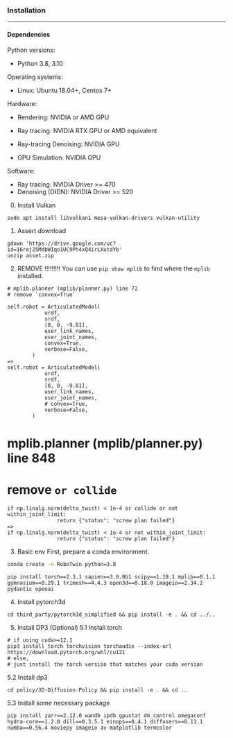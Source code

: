 ### Installation
---

#### **Dependencies**

Python versions:

* Python 3.8, 3.10

Operating systems:

* Linux: Ubuntu 18.04+, Centos 7+


Hardware:

* Rendering: NVIDIA or AMD GPU

* Ray tracing: NVIDIA RTX GPU or AMD equivalent

* Ray-tracing Denoising: NVIDIA GPU

* GPU Simulation: NVIDIA GPU

Software:

* Ray tracing: NVIDIA Driver >= 470
* Denoising (OIDN): NVIDIA Driver >= 520

0. Install Vulkan
```
sudo apt install libvulkan1 mesa-vulkan-drivers vulkan-utility
```

1. Assert download
```
gdown 'https://drive.google.com/uc?id=16rej25MdbWIqo1UC9Ph4xQ4irLXutdYb'
unzip asset.zip
```

2. REMOVE !!!!!!!!!
You can use `pip show mplib` to find where the `mplib` installed.
```
# mplib.planner (mplib/planner.py) line 72
# remove `convex=True`

self.robot = ArticulatedModel(
            urdf,
            srdf,
            [0, 0, -9.81],
            user_link_names,
            user_joint_names,
            convex=True,
            verbose=False,
        )
=> 
self.robot = ArticulatedModel(
            urdf,
            srdf,
            [0, 0, -9.81],
            user_link_names,
            user_joint_names,
            # convex=True,
            verbose=False,
        )
```

# mplib.planner (mplib/planner.py) line 848
# remove `or collide`
```
if np.linalg.norm(delta_twist) < 1e-4 or collide or not within_joint_limit:
                return {"status": "screw plan failed"}
=>
if np.linalg.norm(delta_twist) < 1e-4 or not within_joint_limit:
                return {"status": "screw plan failed"}
```

3. Basic env
First, prepare a conda environment.
```bash
conda create -n RoboTwin python=3.8
```

```
pip install torch==2.3.1 sapien==3.0.0b1 scipy==1.10.1 mplib==0.1.1 gymnasium==0.29.1 trimesh==4.4.3 open3d==0.18.0 imageio==2.34.2 pydantic openai
```
4. Install pytorch3d
```
cd third_party/pytorch3d_simplified && pip install -e . && cd ../..
```

5. Install DP3 (Optional)
5.1 Install torch
```
# if using cuda>=12.1
pip3 install torch torchvision torchaudio --index-url https://download.pytorch.org/whl/cu121
# else, 
# just install the torch version that matches your cuda version
```
5.2 Install dp3
```
cd policy/3D-Diffusion-Policy && pip install -e . && cd ..
```
5.3 Install some necessary package
```
pip install zarr==2.12.0 wandb ipdb gpustat dm_control omegaconf hydra-core==1.2.0 dill==0.3.5.1 einops==0.4.1 diffusers==0.11.1 numba==0.56.4 moviepy imageio av matplotlib termcolor
```


